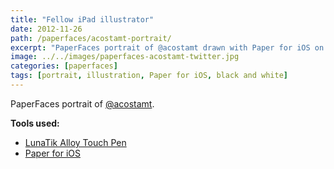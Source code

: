```yaml
---
title: "Fellow iPad illustrator"
date: 2012-11-26
path: /paperfaces/acostamt-portrait/
excerpt: "PaperFaces portrait of @acostamt drawn with Paper for iOS on an iPad."
image: ../../images/paperfaces-acostamt-twitter.jpg
categories: [paperfaces]
tags: [portrait, illustration, Paper for iOS, black and white]
---
```


PaperFaces portrait of [@acostamt](https://twitter.com/acostamt).

**Tools used:**

- [LunaTik Alloy Touch Pen](https://www.amazon.com/gp/product/B00821TR7G/ref=as_li_ss_tl?ie=UTF8&tag=mademist-20&linkCode=as2&camp=1789&creative=390957&creativeASIN=B00821TR7G)
- [Paper for iOS](https://paper.bywetransfer.com/)
